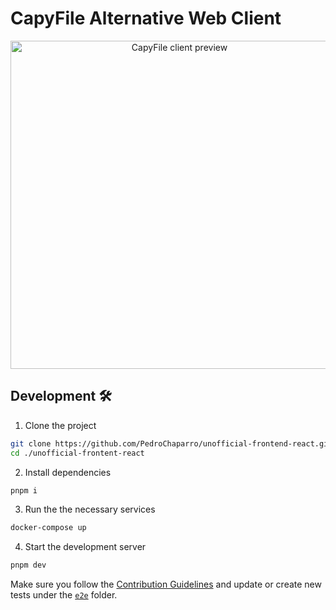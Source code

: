 # CapyFile Alternative Web Client

<div align="center">
   <img style="width:525px" src="https://i.ibb.co/k8VJMyC/capyfile-web.jpg" alt="CapyFile client preview"/>
</div>

## Development 🛠️

1. Clone the project

```bash
git clone https://github.com/PedroChaparro/unofficial-frontend-react.git
cd ./unofficial-frontent-react
```

2. Install dependencies

```bash
pnpm i
```

3. Run the the necessary services

```bash
docker-compose up
```

4. Start the development server

```bash
pnpm dev
```

Make sure you follow the [Contribution Guidelines](https://github.com/hawks-atlanta/docs/blob/main/CONTRIBUTING.md) and update or create new tests under the [`e2e`](./e2e) folder.
